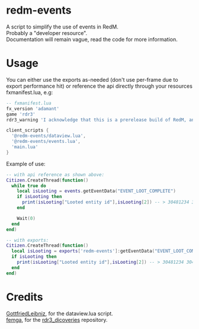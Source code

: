 # redm-events

A script to simplify the use of events in RedM.  
Probably a "developer resource".  
Documentation will remain vague, read the code for more information.  

# Usage

You can either use the exports as-needed (don't use per-frame due to export performance hit) or reference the api directly through your resources fxmanifest.lua, e.g:

```lua
-- fxmanifest.lua
fx_version 'adamant'
game 'rdr3'
rdr3_warning 'I acknowledge that this is a prerelease build of RedM, and I am aware my resources *will* become incompatible once RedM ships.'

client_scripts {
  '@redm-events/dataview.lua',
  '@redm-events/events.lua',
  'main.lua'
}

```

Example of use:

```lua
-- with api reference as shown above:
Citizen.CreateThread(function()
  while true do
    local isLooting = events.getEventData("EVENT_LOOT_COMPLETE")
    if isLooting then
      print(isLooting["Looted entity id"],isLooting[2]) -- > 30481234 30481234
    end

    Wait(0)
  end
end)

-- with exports:
Citizen.CreateThread(function()
  local isLooting = exports['redm-events']:getEventData("EVENT_LOOT_COMPLETE")
  if isLooting then
    print(isLooting["Looted entity id"],isLooting[2]) -- > 30481234 30481234
  end
end)
```

# Credits

[GottfriedLeibniz](https://github.com/gottfriedleibniz), for the dataview.lua script.  
[femga](https://github.com/femga), for the [rdr3_dicoveries](rdr3_discoveries/tree/master/AI/EVENTS) repository.
